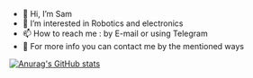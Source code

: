 - 👋 Hi, I’m Sam
- 👀 I’m interested in Robotics and electronics
- 📫 How to reach me : by E-mail or using Telegram
- 💬 For more info you can contact me by the mentioned ways

[![Anurag's GitHub stats](https://github-readme-stats.vercel.app/api?username=sam1at)](https://github.com/anuraghazra/github-readme-stats)

<!---
Sam1AT/Sam1AT is a ✨ special ✨ repository because its `README.md` (this file) appears on your GitHub profile.
You can click the Preview link to take a look at your changes.
--->
